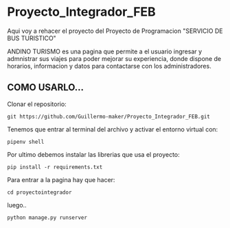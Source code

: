 # Proyecto_Integrador_FEB
Aqui voy a rehacer el proyecto del Proyecto de Programacion "SERVICIO DE BUS TURISTICO"

ANDINO TURISMO es una pagina que permite a el usuario ingresar y admnistrar sus viajes para poder mejorar su experiencia, donde dispone de horarios, informacion y datos para contactarse con los administradores.

## COMO USARLO...
Clonar el repositorio:

   ``` git https://github.com/Guillermo-maker/Proyecto_Integrador_FEB.git ```


Tenemos que entrar al terminal del archivo y activar el entorno virtual con:
  
   ```pipenv shell``` 


Por ultimo debemos instalar las librerias que usa el proyecto:

   ``` pip install -r requirements.txt ```

Para entrar a la pagina hay que hacer: 

   ```cd proyectointegrador```

luego..

   ``` python manage.py runserver ```
